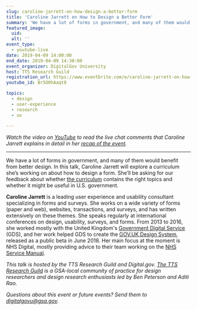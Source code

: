 ```yaml
---
slug: caroline-jarrett-on-how-design-a-better-form
title: 'Caroline Jarrett on How to Design a Better Form'
summary: 'We have a lot of forms in government, and many of them would benefit from better design&#46; In this talk, Caroline Jarrett will explore a curriculum she’s working on about how to design forms&#46;'
featured_image: 
  uid: 
  alt: ''
event_type: 
  - youtube-live
date: 2019-04-09 14:00:00
end_date: 2019-04-09 14:30:00
event_organizer: DigitalGov University
host: TTS Research Guild
registration_url: https://www.eventbrite.com/e/caroline-jarrett-on-how-to-design-a-better-form-registration-58448034645
youtube_id: Br5O0hAaqt8

topics:
  - design
  - user-experience
  - research
  - ux
  
---
```


_Watch the video on [YouTube](https://www.youtube.com/watch?v=Br5O0hAaqt8) to read the live chat comments that Caroline Jarrett explains in detail in her [recap of the event](http://www.effortmark.co.uk/discussing-a-topic-map-for-how-to-design-better-a-form/)._ 

***

We have a lot of forms in government, and many of them would benefit from better design. In this talk, Caroline Jarrett will explore a curriculum she’s working on about how to design a form. She’ll be asking for our feedback about whether [the curriculum](http://www.effortmark.co.uk/a-draft-curriculum-for-how-to-design-a-form/) contains the right topics and whether it might be useful in U.S. government.

**Caroline Jarrett** is a leading user experience and usability consultant specializing in forms and surveys. She works on a wide variety of forms (paper and web), websites, transactions, and surveys, and has written extensively on these themes. She speaks regularly at international conferences on design, usability, surveys, and forms. From 2013 to 2016, she worked mostly with the United Kingdom's [Government Digital Service](https://gds.blog.gov.uk/about/) (GDS), and her work helped GDS to create the [GOV.UK Design System](https://design-system.service.gov.uk/), released as a public beta in June 2018. Her main focus at the moment is NHS Digital, mostly providing advice to their team working on the [NHS Service Manual](https://beta.nhs.uk/service-manual/).

*This talk is hosted by the TTS Research Guild and Digital.gov. [The TTS Research Guild](https://github.com/18F/g-research) is a GSA-local community of practice for design researchers and design research enthusiasts led by Ben Peterson and Aditi Rao.*

*Questions about this event or future events? Send them to [digitalgovu@gsa.gov](mailto:digitalgovu@gsa.gov).* 
